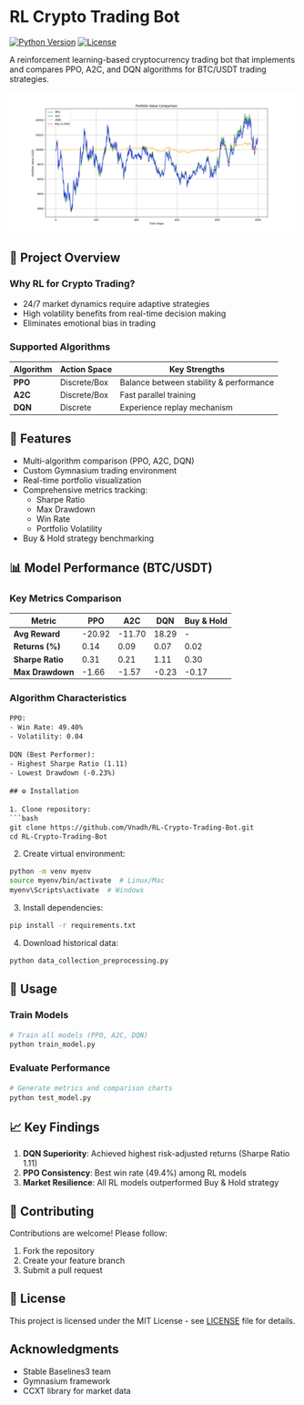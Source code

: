 # RL Crypto Trading Bot

[![Python Version](https://img.shields.io/badge/python-3.8%2B-blue.svg)](https://www.python.org/)
[![License](https://img.shields.io/badge/license-MIT-green.svg)](https://opensource.org/licenses/MIT)

A reinforcement learning-based cryptocurrency trading bot that implements and compares PPO, A2C, and DQN algorithms for BTC/USDT trading strategies.

![Portfolio Value Comparison](img\Figure_1.png)

## 📌 Project Overview

### Why RL for Crypto Trading?
- 24/7 market dynamics require adaptive strategies
- High volatility benefits from real-time decision making
- Eliminates emotional bias in trading

### Supported Algorithms
| Algorithm | Action Space | Key Strengths |
|-----------|--------------|---------------|
| **PPO**   | Discrete/Box | Balance between stability & performance |
| **A2C**   | Discrete/Box | Fast parallel training |
| **DQN**   | Discrete     | Experience replay mechanism |

## 🚀 Features
- Multi-algorithm comparison (PPO, A2C, DQN)
- Custom Gymnasium trading environment
- Real-time portfolio visualization
- Comprehensive metrics tracking:
  - Sharpe Ratio
  - Max Drawdown
  - Win Rate
  - Portfolio Volatility
- Buy & Hold strategy benchmarking

## 📊 Model Performance (BTC/USDT)

### Key Metrics Comparison
| Metric           | PPO    | A2C    | DQN    | Buy & Hold |
|------------------|--------|--------|--------|------------|
| **Avg Reward**   | -20.92 | -11.70 | 18.29  | -          |
| **Returns (%)**  | 0.14   | 0.09   | 0.07   | 0.02       |
| **Sharpe Ratio** | 0.31   | 0.21   | 1.11   | 0.30       |
| **Max Drawdown** | -1.66  | -1.57  | -0.23  | -0.17      |

### Algorithm Characteristics
```plaintext
PPO:
- Win Rate: 49.40%
- Volatility: 0.04

DQN (Best Performer):
- Highest Sharpe Ratio (1.11)
- Lowest Drawdown (-0.23%)

## ⚙️ Installation

1. Clone repository:
```bash
git clone https://github.com/Vnadh/RL-Crypto-Trading-Bot.git
cd RL-Crypto-Trading-Bot
```

2. Create virtual environment:
```bash
python -m venv myenv
source myenv/bin/activate  # Linux/Mac
myenv\Scripts\activate  # Windows
```

3. Install dependencies:
```bash
pip install -r requirements.txt
```

4. Download historical data:
```bash
python data_collection_preprocessing.py
```

## 🧠 Usage

### Train Models
```bash
# Train all models (PPO, A2C, DQN)
python train_model.py
```

### Evaluate Performance
```bash
# Generate metrics and comparison charts
python test_model.py
```
## 📈 Key Findings
1. **DQN Superiority**: Achieved highest risk-adjusted returns (Sharpe Ratio 1.11)
2. **PPO Consistency**: Best win rate (49.4%) among RL models
3. **Market Resilience**: All RL models outperformed Buy & Hold strategy

## 🤝 Contributing
Contributions are welcome! Please follow:
1. Fork the repository
2. Create your feature branch
3. Submit a pull request

## 📜 License
This project is licensed under the MIT License - see [LICENSE](LICENSE) file for details.

## Acknowledgments
- Stable Baselines3 team
- Gymnasium framework
- CCXT library for market data
``` 
